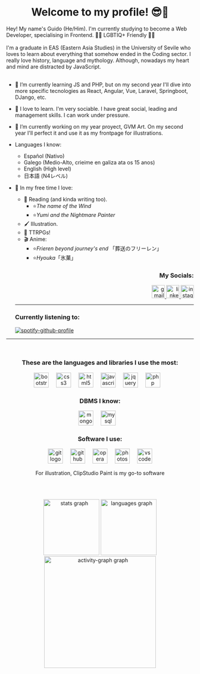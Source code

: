 <h1 align="center">Welcome to my profile! 😎🤙</h1>

Hey! My name's Guido (He/Him). I'm currently studying to become a Web Developer, specialising in Frontend. 🏳️‍🌈 LGBTIQ+ Friendly 🏳️‍🌈
<br><br>
I'm a graduate in EAS (Eastern Asia Studies) in the University of Sevile who loves to learn about everything that somehow ended in the Coding sector. I really love history, language and mythology. Although, nowadays my heart and mind are distracted by JavaScript.
<br><br>


- 🌱 I’m currently learning JS and PHP, but on my second year I'll dive into more specific tecnologies as React, Angular, Vue, Laravel, Springboot, DJango, etc.
- 💪 I love to learn. I'm very sociable. I have great social, leading and management skills. I can work under pressure.
- 🔭 I’m currently working on my year proyect, GVM Art. On my second year I'll perfect it and use it as my frontpage for illustrations.
- Languages I know:
  - Español (Nativo)
  - Galego (Medio-Alto, crieime en galiza ata os 15 anos)
  - English (High level)
  - 日本語 (N4レベル)
- 👀 In my free time I love:
  - 📖 Reading (and kinda writing too).
    - ⭐<i>The name of the Wind</i>
    - ⭐<i>Yumi and the Nightmare Painter</i>
  - 🖌️ Illustration.
  - 🎲 TTRPGs!
  - 🎬 Anime:
    - ⭐<i>Frieren beyond journey's end</i> 「葬送のフリーレン」
    - ⭐<i>Hyouka</i>「氷菓」


  <h3 align="right">My Socials:</h3>
  <div align="right">
    <a href="gvm0898@gmail.com" target="_blank">
      <img src="https://img.shields.io/static/v1?message=Gmail&logo=gmail&label=&color=D14836&logoColor=white&labelColor=&style=for-the-badge" height="35" alt="gmail logo"  />
    </a>
    <a href="https://www.linkedin.com/in/guivelmat/" target="_blank">
      <img src="https://img.shields.io/static/v1?message=LinkedIn&logo=linkedin&label=&color=0077B5&logoColor=white&labelColor=&style=for-the-badge" height="35" alt="linkedin logo"  />
    </a>
    <a href="https://www.instagram.com/iguido14/" target="_blank">
      <img src="https://img.shields.io/static/v1?message=Instagram&logo=instagram&label=&color=E4405F&logoColor=white&labelColor=&style=for-the-badge" height="35" alt="instagram logo"  />
    </a>
  </div>

  <hr>
  <div align="left">
  <h3>Currently listening to:</h3>
    
  [![spotify-github-profile](https://spotify-github-profile.vercel.app/api/view?uid=5m8rn3guzrn26a41cxiep42ev&cover_image=true&theme=natemoo-re&show_offline=true&background_color=000000&interchange=false&bar_color=25a734&bar_color_cover=false)](https://spotify-github-profile.vercel.app/api/view?uid=5m8rn3guzrn26a41cxiep42ev&redirect=true)

  </div>

<hr><br>

<h3 align="center">These are the languages and libraries I use the most:</h3>
<div align="center">
  <img src="https://cdn.jsdelivr.net/gh/devicons/devicon/icons/bootstrap/bootstrap-original.svg" height="40" alt="bootstrap logo"  />
  <img width="12" />
  <img src="https://cdn.jsdelivr.net/gh/devicons/devicon/icons/css3/css3-original.svg" height="40" alt="css3 logo"  />
  <img width="12" />
  <img src="https://cdn.jsdelivr.net/gh/devicons/devicon/icons/html5/html5-original.svg" height="40" alt="html5 logo"  />
  <img width="12" />
  <img src="https://cdn.jsdelivr.net/gh/devicons/devicon/icons/javascript/javascript-original.svg" height="40" alt="javascript logo"  />
  <img width="12" />
  <img src="https://cdn.jsdelivr.net/gh/devicons/devicon/icons/jquery/jquery-plain-wordmark.svg" height="40" alt="jquery logo"  />
  <img width="12" />
  <img src="https://cdn.jsdelivr.net/gh/devicons/devicon/icons/php/php-original.svg" height="40" alt="php logo"  />
  <img width="12" />
</div>

<h3 align="center">DBMS I know:</h3>
<div align="center">
  <img src="https://cdn.jsdelivr.net/gh/devicons/devicon/icons/mongodb/mongodb-original.svg" height="40" alt="mongodb logo"  />
  <img width="12" />
  <img src="https://cdn.jsdelivr.net/gh/devicons/devicon/icons/mysql/mysql-original-wordmark.svg" height="40" alt="mysql logo"  />
  <img width="12" />
</div>

<h3 align="center">Software I use:</h3>
<div align="center">
  <img src="https://cdn.jsdelivr.net/gh/devicons/devicon/icons/git/git-original.svg" height="40" alt="git logo"  />
  <img width="12" />
  <img src="https://cdn.jsdelivr.net/gh/devicons/devicon/icons/github/github-original.svg" height="40" alt="github logo"  />
  <img width="12" />
  <img src="https://cdn.jsdelivr.net/gh/devicons/devicon/icons/opera/opera-original.svg" height="40" alt="opera logo"  />
  <img width="12" />
  <img src="https://cdn.jsdelivr.net/gh/devicons/devicon/icons/photoshop/photoshop-plain.svg" height="40" alt="photoshop logo"  />
  <img width="12" />
  <img src="https://cdn.jsdelivr.net/gh/devicons/devicon/icons/vscode/vscode-original.svg" height="40" alt="vscode logo"  />
  <br>
  <p>For illustration, ClipStudio Paint is my go-to software</p>
</div>
  
<br><br>

<div align="center">
   <img src="https://github-readme-stats.vercel.app/api?username=iGuido14&hide_title=true&hide_rank=true&show_icons=true&include_all_commits=false&count_private=true&disable_animations=false&theme=nightowl&locale=en&hide_border=true&order=1" height="150" alt="stats graph"  />
  <img src="https://github-readme-stats.vercel.app/api/top-langs?username=iGuido14&locale=en&hide_title=true&layout=compact&card_width=320&langs_count=5&theme=nightowl&hide_border=true&order=2" height="150" alt="languages graph"  />
  <img src="https://github-readme-activity-graph.vercel.app/graph?username=iGuido14&theme=nightowl&area=true&hide_title=true&hide_border=true&radius=16" height="300" alt="activity-graph graph"  />
</div>
